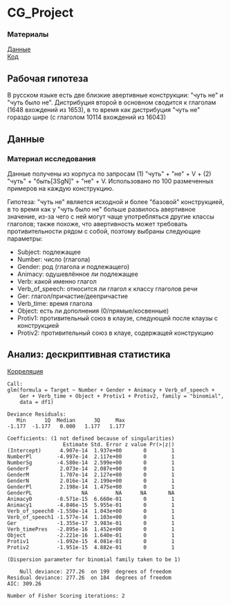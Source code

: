 # CG_Project

### Материалы
[Данные](https://github.com/mbibaeva/CG_Project/blob/master/all_data.csv)  
[Код](https://github.com/mbibaeva/CG_Project/blob/master/super_code.R)

## Рабочая гипотеза

В русском языке есть две близкие авертивные конструкции: "чуть не" и "чуть было не". Дистрибуция второй в основном сводится к глаголам (1648 вхождений из 1653), в то время как дистрибуция "чуть не" гораздо шире (с глаголом 10114 вхождений из 16043)

## Данные

### Материал исследования
Данные получены из корпуса по запросам (1) "чуть" + "не"  + V + (2) "чуть" + "быть[3SgN]" + "не" + V. Использовано по 100 размеченных примеров на каждую конструкцию.

Гипотеза: "чуть не" является исходной и более "базовой" конструкцией, в то время как у "чуть было не" больше развилось авертивное значение, из-за чего с ней могут чаще употребляться другие классы глаголов; также похоже, что авертивность может требовать противительности рядом с собой, поэтому выбраны следующие параметры:

- Subject: подлежащее
- Number: число (глагола)
- Gender: род (глагола и подлежащего)
- Animacy: одушевлённое ли подлежащее
- Verb: какой именно глагол
- Verb_of_speech: относится ли глагол к классу глаголов речи
- Ger: глагол/причастие/деепричастие
- Verb_time: время глагола
- Object: есть ли дополнения (0/прямые/косвенные)
- Protiv1: противительный союз в клаузе, следующей после клаузы с конструкцией
- Protiv2: противительный союз в клауе, содержащей конструкцию

## Анализ: дескриптивная статистика

[Корреляция](https://github.com/mbibaeva/CG_Project/blob/master/Rplot.pdf)

```
Call:
glm(formula = Target ~ Number + Gender + Animacy + Verb_of_speech + 
    Ger + Verb_time + Object + Protiv1 + Protiv2, family = "binomial", 
    data = df1)

Deviance Residuals: 
   Min      1Q  Median      3Q     Max  
-1.177  -1.177   0.000   1.177   1.177  

Coefficients: (1 not defined because of singularities)
                  Estimate Std. Error z value Pr(>|z|)
(Intercept)      4.907e-14  1.937e+00       0        1
NumberPl        -4.997e-14  2.117e+00       0        1
NumberSg        -4.580e-14  2.599e+00       0        1
GenderF          2.073e-14  2.087e+00       0        1
GenderM          1.707e-14  2.127e+00       0        1
GenderN          2.016e-14  2.199e+00       0        1
GenderPl         2.198e-14  1.475e+00       0        1
GenderPL                NA         NA      NA       NA
Animacy0        -8.571e-15  6.660e-01       0        1
Animacy1        -4.846e-15  5.955e-01       0        1
Verb_of_speech0 -1.550e-14  1.043e+00       0        1
Verb_of_speech1 -1.577e-14  1.103e+00       0        1
Ger             -1.355e-17  3.983e-01       0        1
Verb_timePres   -2.895e-16  1.452e+00       0        1
Object          -2.221e-16  1.640e-01       0        1
Protiv1         -1.092e-15  4.081e-01       0        1
Protiv2         -1.951e-15  4.882e-01       0        1

(Dispersion parameter for binomial family taken to be 1)

    Null deviance: 277.26  on 199  degrees of freedom
Residual deviance: 277.26  on 184  degrees of freedom
AIC: 309.26

Number of Fisher Scoring iterations: 2
```
